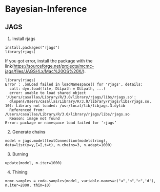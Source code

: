 # Bayesian-Inference

## JAGS
1. Install rjags
```{r}
install.packages("rjags")
library(rjags)
```
If you got error, install the package with the link(https://sourceforge.net/projects/mcmc-jags/files/JAGS/4.x/Mac%20OS%20X/).
```{r}
library(rjags)
Error : .onLoad failed in loadNamespace() for 'rjags', details:
  call: dyn.load(file, DLLpath = DLLpath, ...)
  error: unable to load shared object '/Users/casallas/Library/R/3.0/library/rjags/libs/rjags.so':
  dlopen(/Users/casallas/Library/R/3.0/library/rjags/libs/rjags.so, 10): Library not loaded: /usr/local/lib/libjags.3.dylib
  Referenced from: /Users/casallas/Library/R/3.0/library/rjags/libs/rjags.so
  Reason: image not found
Error: package or namespace load failed for ‘rjags’
```
2. Generate chains
```{r}
model = jags.model(textConnection(modelstring), data=list(y=y,I=I,t=t), n.chains=3, n.adapt=1000)
```
3. Burning
```{r}
update(model, n.iter=1000)
```
4. Thining
```{r}
mcmc.samples = coda.samples(model, variable.names=c("a","b","c",'d'), n.iter=2000, thin=10)
```
